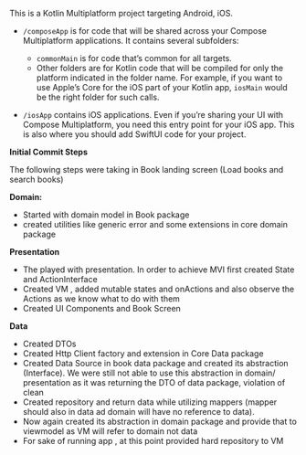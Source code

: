 This is a Kotlin Multiplatform project targeting Android, iOS.

* `/composeApp` is for code that will be shared across your Compose Multiplatform applications.
  It contains several subfolders:
  - `commonMain` is for code that’s common for all targets.
  - Other folders are for Kotlin code that will be compiled for only the platform indicated in the folder name.
    For example, if you want to use Apple’s Core for the iOS part of your Kotlin app,
    `iosMain` would be the right folder for such calls.

* `/iosApp` contains iOS applications. Even if you’re sharing your UI with Compose Multiplatform, 
  you need this entry point for your iOS app. This is also where you should add SwiftUI code for your project.

**********Initial Commit Steps**********

The following steps were taking in Book landing screen (Load books and search books)

**Domain:**

- Started with domain model in Book package
- created utilities like generic error and some extensions in core domain package
  
**Presentation**
- The played with presentation. In order to achieve MVI first created State and ActionInterface
- Created VM , added mutable states and onActions and also observe the Actions as we know what to do with them
- Created UI Components and Book Screen
  
**Data**
- Created DTOs
- Created Http Client factory and extension in Core Data package
- Created Data Source in book data package and created its abstraction (Interface). We were still not able to use this abstraction in domain/ presentation as it was returning the DTO of data package, violation of clean
- Created repository and return data while utilizing mappers (mapper should also in data ad domain will have no reference to data).
- Now again created its abstraction in domain package and provide that to viewmodel as VM will refer to domain not data
- For sake of running app , at this point provided hard repository to VM
  
